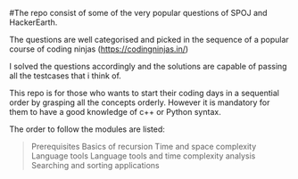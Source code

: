 #The repo consist of some of the very popular questions of SPOJ and HackerEarth. 

The questions are well categorised and picked in the sequence of a popular course of coding ninjas (https://codingninjas.in/)

I solved the questions accordingly and the solutions are capable of passing all the testcases that i think of. 

This repo is for those who wants to start their coding days in a sequential order by grasping all the concepts orderly. However it is mandatory for them to have a good knowledge of c++ or Python syntax.

The order to follow the modules are listed:
> Prerequisites
> Basics of recursion
> Time and space complexity
> Language tools
> Language tools and time complexity analysis
> Searching and sorting applications
